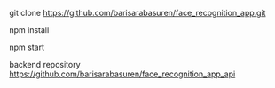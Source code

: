 git clone https://github.com/barisarabasuren/face_recognition_app.git

npm install

npm start


backend repository https://github.com/barisarabasuren/face_recognition_app_api
